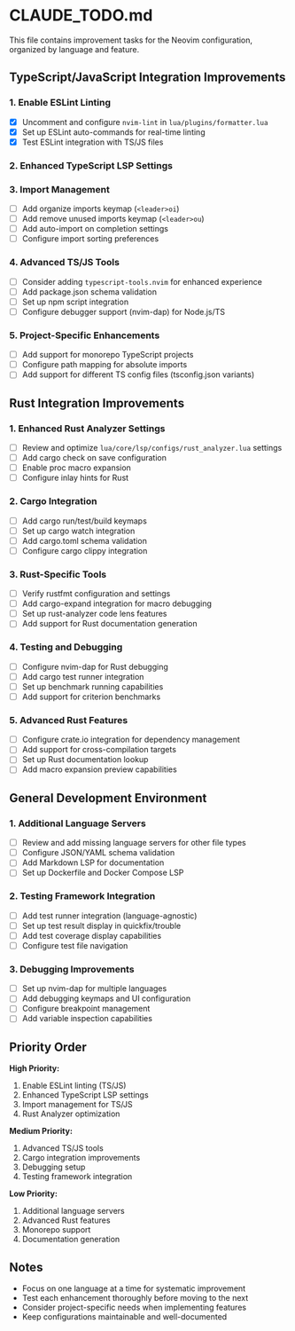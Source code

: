 # CLAUDE_TODO.md

This file contains improvement tasks for the Neovim configuration, organized by language and feature.

## TypeScript/JavaScript Integration Improvements

### 1. Enable ESLint Linting

- [x] Uncomment and configure `nvim-lint` in `lua/plugins/formatter.lua`
- [x] Set up ESLint auto-commands for real-time linting
- [x] Test ESLint integration with TS/JS files

### 2. Enhanced TypeScript LSP Settings

<!---->
<!-- - [ ] Add inlay hints configuration to `lua/core/lsp/configs/ts_ls.lua` -->
<!-- - [ ] Enable auto-import suggestions -->
<!-- - [ ] Configure import organization settings -->
<!-- - [ ] Add TypeScript-specific completion settings -->

### 3. Import Management

- [ ] Add organize imports keymap (`<leader>oi`)
- [ ] Add remove unused imports keymap (`<leader>ou`)
- [ ] Add auto-import on completion settings
- [ ] Configure import sorting preferences

### 4. Advanced TS/JS Tools

- [ ] Consider adding `typescript-tools.nvim` for enhanced experience
- [ ] Add package.json schema validation
- [ ] Set up npm script integration
- [ ] Configure debugger support (nvim-dap) for Node.js/TS

### 5. Project-Specific Enhancements

- [ ] Add support for monorepo TypeScript projects
- [ ] Configure path mapping for absolute imports
- [ ] Add support for different TS config files (tsconfig.json variants)

## Rust Integration Improvements

### 1. Enhanced Rust Analyzer Settings

- [ ] Review and optimize `lua/core/lsp/configs/rust_analyzer.lua` settings
- [ ] Add cargo check on save configuration
- [ ] Enable proc macro expansion
- [ ] Configure inlay hints for Rust

### 2. Cargo Integration

- [ ] Add cargo run/test/build keymaps
- [ ] Set up cargo watch integration
- [ ] Add cargo.toml schema validation
- [ ] Configure cargo clippy integration

### 3. Rust-Specific Tools

- [ ] Verify rustfmt configuration and settings
- [ ] Add cargo-expand integration for macro debugging
- [ ] Set up rust-analyzer code lens features
- [ ] Add support for Rust documentation generation

### 4. Testing and Debugging

- [ ] Configure nvim-dap for Rust debugging
- [ ] Add cargo test runner integration
- [ ] Set up benchmark running capabilities
- [ ] Add support for criterion benchmarks

### 5. Advanced Rust Features

- [ ] Configure crate.io integration for dependency management
- [ ] Add support for cross-compilation targets
- [ ] Set up Rust documentation lookup
- [ ] Add macro expansion preview capabilities

## General Development Environment

### 1. Additional Language Servers

- [ ] Review and add missing language servers for other file types
- [ ] Configure JSON/YAML schema validation
- [ ] Add Markdown LSP for documentation
- [ ] Set up Dockerfile and Docker Compose LSP

### 2. Testing Framework Integration

- [ ] Add test runner integration (language-agnostic)
- [ ] Set up test result display in quickfix/trouble
- [ ] Add test coverage display capabilities
- [ ] Configure test file navigation

### 3. Debugging Improvements

- [ ] Set up nvim-dap for multiple languages
- [ ] Add debugging keymaps and UI configuration
- [ ] Configure breakpoint management
- [ ] Add variable inspection capabilities

## Priority Order

**High Priority:**

1. Enable ESLint linting (TS/JS)
2. Enhanced TypeScript LSP settings
3. Import management for TS/JS
4. Rust Analyzer optimization

**Medium Priority:**

1. Advanced TS/JS tools
2. Cargo integration improvements
3. Debugging setup
4. Testing framework integration

**Low Priority:**

1. Additional language servers
2. Advanced Rust features
3. Monorepo support
4. Documentation generation

## Notes

- Focus on one language at a time for systematic improvement
- Test each enhancement thoroughly before moving to the next
- Consider project-specific needs when implementing features
- Keep configurations maintainable and well-documented
